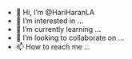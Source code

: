 - 👋 Hi, I’m @HariHaranLA
- 👀 I’m interested in ...
- 🌱 I’m currently learning ...
- 💞️ I’m looking to collaborate on ...
- 📫 How to reach me ...

<!---
HariHaranLA/HariHaranLA is a ✨ special ✨ repository because its `README.md` (this file) appears on your GitHub profile.
You can click the Preview link to take a look at your changes.
--->
